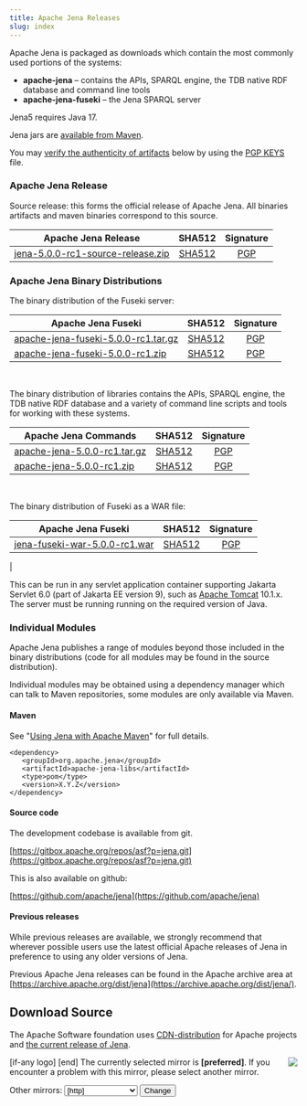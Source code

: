 ```yaml
---
title: Apache Jena Releases
slug: index
---
```

Apache Jena is packaged as downloads which contain the most commonly used portions of the systems:

- **apache-jena** &ndash; contains the APIs, SPARQL engine, the TDB native RDF database and command line tools
- **apache-jena-fuseki** &ndash; the Jena SPARQL server

Jena5 requires Java 17.

Jena jars are [available from Maven](maven.html).

You may [verify the authenticity of artifacts](https://www.apache.org/info/verification.html) below by using the [PGP KEYS](https://downloads.apache.org/jena/KEYS) file.

### Apache Jena Release

Source release: this forms the official release of Apache Jena. All binaries artifacts and maven binaries correspond to this source.

| Apache Jena Release | SHA512 | Signature |
| ------------ | :----: | :-------: |
|<a href="[preferred]jena/source/jena-5.0.0-rc1-source-release.zip">jena-5.0.0-rc1-source-release.zip</a> | [SHA512](https://downloads.apache.org/jena/source/jena-5.0.0-rc1-source-release.zip.sha512) | [PGP](https://downloads.apache.org/jena/source/jena-5.0.0-rc1-source-release.zip.asc) |

### Apache Jena Binary Distributions

The binary distribution of the Fuseki server:

| Apache Jena Fuseki  | SHA512 | Signature |
| ------------ | :----: | :-------: |
| <a href="[preferred]jena/binaries/apache-jena-fuseki-5.0.0-rc1.tar.gz">apache-jena-fuseki-5.0.0-rc1.tar.gz</a> | [SHA512](https://downloads.apache.org/jena/binaries/apache-jena-fuseki-5.0.0-rc1.tar.gz.sha512) | [PGP](https://downloads.apache.org/jena/binaries/apache-jena-fuseki-5.0.0-rc1.tar.gz.asc) |
| <a href="[preferred]jena/binaries/apache-jena-fuseki-5.0.0-rc1.zip">apache-jena-fuseki-5.0.0-rc1.zip</a> | [SHA512](https://downloads.apache.org/jena/binaries/apache-jena-fuseki-5.0.0-rc1.zip.sha512) | [PGP](https://downloads.apache.org/jena/binaries/apache-jena-fuseki-5.0.0-rc1.zip.asc) |

<p>&nbsp;</p>
The binary distribution of libraries contains the APIs, SPARQL engine, the TDB native RDF database and a variety of command line scripts and tools for working with these systems.

| Apache Jena Commands | SHA512 | Signature |
| ------------ | :----: | :-------: |
|<a href="[preferred]jena/binaries/apache-jena-5.0.0-rc1.tar.gz">apache-jena-5.0.0-rc1.tar.gz</a> | [SHA512](https://downloads.apache.org/jena/binaries/apache-jena-5.0.0-rc1.tar.gz.sha512) | [PGP](https://downloads.apache.org/jena/binaries/apache-jena-5.0.0-rc1.tar.gz.asc) |
| <a href="[preferred]jena/binaries/apache-jena-5.0.0-rc1.zip">apache-jena-5.0.0-rc1.zip</a> | [SHA512](https://downloads.apache.org/jena/binaries/apache-jena-5.0.0-rc1.zip.sha512) | [PGP](https://downloads.apache.org/jena/binaries/apache-jena-5.0.0-rc1.zip.asc)

<p>&nbsp;</p>
The binary distribution of Fuseki as a WAR file:

| Apache Jena Fuseki  | SHA512 | Signature |
| ------------ | :----: | :-------: |
| <a href="[preferred]jena/binaries/jena-fuseki-war-5.0.0-rc1.war">jena-fuseki-war-5.0.0-rc1.war</a> | [SHA512](https://downloads.apache.org/jena/binaries/jena-fuseki-war-5.0.0-rc1.war.sha512) | [PGP](https://downloads.apache.org/jena/binaries/jena-fuseki-war-5.0.0-rc1.war.asc)
|

This can be run in any servlet application container supporting Jakarta Servlet 6.0
(part of Jakarta EE version 9), such as  [Apache Tomcat](https://tomcat.apache.org/index.html) 10.1.x.
The server must be running running on the required version of Java.

### Individual Modules

Apache Jena publishes a range of modules beyond those included in the binary distributions (code for all modules may be found in the source distribution).

Individual modules may be obtained using a dependency manager which can talk to Maven repositories, some modules are only available via Maven.

#### Maven

See "[Using Jena with Apache Maven](maven.html)" for full details.

    <dependency>
       <groupId>org.apache.jena</groupId>
       <artifactId>apache-jena-libs</artifactId>
       <type>pom</type>
       <version>X.Y.Z</version>
    </dependency>

#### Source code

The development codebase is available from git.

[https://gitbox.apache.org/repos/asf?p=jena.git](https://gitbox.apache.org/repos/asf?p=jena.git)

This is also available on github:

[https://github.com/apache/jena](https://github.com/apache/jena)

#### Previous releases

While previous releases are available, we strongly recommend that wherever
possible users use the latest official Apache releases of Jena in
preference to using any older versions of Jena.

Previous Apache Jena releases can be found in the Apache archive area
at [https://archive.apache.org/dist/jena](https://archive.apache.org/dist/jena/).

## Download Source

The Apache Software foundation uses [CDN-distribution](https://dlcdn.apache.org/) for Apache
projects and [the current release of Jena](https://dlcdn.apache.org/jena/).

<p>[if-any logo]
<a href="[link]">
  <img align="right" src="[logo]" border="0" />
</a>[end]
The currently selected mirror is <b>[preferred]</b>.  If you encounter a problem with this mirror, please select another
mirror.

<form action="[location]" method="get" id="SelectMirror">
Other mirrors: <select name="Preferred">
[if-any http]
  [for http]<option value="[http]">[http]</option>[end]
[end]

[if-any ftp]
  [for ftp]<option value="[ftp]">[ftp]</option>[end]
[end]
[if-any backup]
  [for backup]<option value="[backup]">[backup]
  (backup)</option>[end]
[end]
</select>
<input type="submit" value="Change" />
</form>
